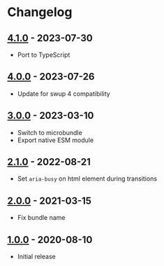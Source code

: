 # Changelog

<!-- ## [Unreleased] -->

## [4.1.0] - 2023-07-30

- Port to TypeScript

## [4.0.0] - 2023-07-26

- Update for swup 4 compatibility

## [3.0.0] - 2023-03-10

- Switch to microbundle
- Export native ESM module

## [2.1.0] - 2022-08-21

- Set `aria-busy` on html element during transitions

## [2.0.0] - 2021-03-15

- Fix bundle name

## [1.0.0] - 2020-08-10

- Initial release

[Unreleased]: https://github.com/swup/a11y-plugin/compare/4.1.0...HEAD

[4.1.0]: https://github.com/swup/a11y-plugin/releases/tag/4.1.0
[4.0.0]: https://github.com/swup/a11y-plugin/releases/tag/4.0.0
[3.0.0]: https://github.com/swup/a11y-plugin/releases/tag/3.0.0
[2.1.0]: https://github.com/swup/a11y-plugin/releases/tag/2.1.0
[2.0.0]: https://github.com/swup/a11y-plugin/releases/tag/2.0.0
[1.0.0]: https://github.com/swup/a11y-plugin/releases/tag/1.0.0
